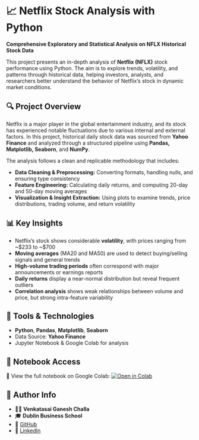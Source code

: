 # 📈 Netflix Stock Analysis with Python

**Comprehensive Exploratory and Statistical Analysis on NFLX Historical Stock Data**

This project presents an in-depth analysis of **Netflix (NFLX)** stock performance using Python. The aim is to explore trends, volatility, and patterns through historical data, helping investors, analysts, and researchers better understand the behavior of Netflix’s stock in dynamic market conditions.

## 🔍 Project Overview

Netflix is a major player in the global entertainment industry, and its stock has experienced notable fluctuations due to various internal and external factors. In this project, historical daily stock data was sourced from **Yahoo Finance** and analyzed through a structured pipeline using **Pandas, Matplotlib, Seaborn**, and **NumPy**.

The analysis follows a clean and replicable methodology that includes:

* **Data Cleaning & Preprocessing:** Converting formats, handling nulls, and ensuring type consistency
* **Feature Engineering:** Calculating daily returns, and computing 20-day and 50-day moving averages
* **Visualization & Insight Extraction:** Using plots to examine trends, price distributions, trading volume, and return volatility

## 📊 Key Insights

* Netflix’s stock shows considerable **volatility**, with prices ranging from \~\$233 to \~\$700
* **Moving averages** (MA20 and MA50) are used to detect buying/selling signals and general trends
* **High-volume trading periods** often correspond with major announcements or earnings reports
* **Daily returns** display a near-normal distribution but reveal frequent outliers
* **Correlation analysis** shows weak relationships between volume and price, but strong intra-feature variability

## 🧰 Tools & Technologies

* **Python**, **Pandas**, **Matplotlib**, **Seaborn**
* Data Source: **Yahoo Finance**
* Jupyter Notebook & Google Colab for analysis

## 📓 Notebook Access

📄 View the full notebook on Google Colab:
[![Open in Colab](https://colab.research.google.com/assets/colab-badge.svg)](https://colab.research.google.com/drive/1HrJPniEvovyCu9k60cgjkgLWDfhl6xOC?usp=sharing)

## 🧠 Author Info

* 👨‍🎓 **Venkatasai Ganesh Challa**
* 🎓 **Dublin Business School**
* 💼 [GitHub](https://github.com/venkatasaichalla02)
* 🔗 [LinkedIn](https://www.linkedin.com/in/venkatasai-ganesh-challa-47591230a)


